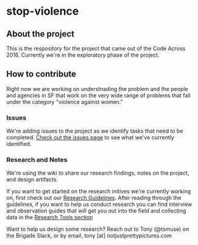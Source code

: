 # stop-violence

## About the project
This is the respository for the project that came out of the Code Across 2016. Currently we're in the exploratory phase of the project. 

## How to contribute
Right now we are working on understnading the problem and the people and agencies in SF that work on the very wide range of problems that fall under the category "violence against women." 

### Issues
We're adding issues to the project as we identify tasks that need to be completed. [Check out the issues page](https://github.com/sfbrigade/stop-violence/issues) to see what we've currently identified.

### Research and Notes
We're using the wiki to share our research findings, notes on the project, and design artifacts. 

If you want to get started on the research initives we're currently working on, first check out our [Research Guidelines](https://github.com/sfbrigade/stop-violence/wiki/Research-Guidelines). After reading through the guidelines, if you want to help us conduct research you can find interview and observation guides that will get you out into the field and collecting data in the [Research Tools section](https://github.com/sfbrigade/stop-violence/wiki/Research-Tools)

Want to help us design some research? Reach out to Tony (@tsmuse) on the Brigade Slack, or by email, tony [at] notjustprettypictures.com